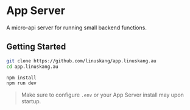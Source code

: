 # App Server

A micro-api server for running small backend functions.

## Getting Started

```bash
git clone https://github.com/linuskang/app.linuskang.au
cd app.linuskang.au

npm install
npm run dev
```

> Make sure to configure ``.env`` or your App Server install may upon startup.